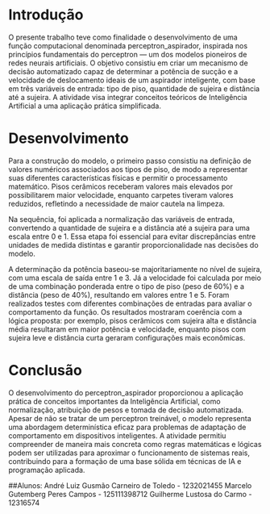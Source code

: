 # Introdução

O presente trabalho teve como finalidade o desenvolvimento de uma função computacional denominada perceptron_aspirador, inspirada nos princípios fundamentais do perceptron — um dos modelos pioneiros de redes neurais artificiais. O objetivo consistiu em criar um mecanismo de decisão automatizado capaz de determinar a potência de sucção e a velocidade de deslocamento ideais de um aspirador inteligente, com base em três variáveis de entrada: tipo de piso, quantidade de sujeira e distância até a sujeira. A atividade visa integrar conceitos teóricos de Inteligência Artificial a uma aplicação prática simplificada.

# Desenvolvimento

Para a construção do modelo, o primeiro passo consistiu na definição de valores numéricos associados aos tipos de piso, de modo a representar suas diferentes características físicas e permitir o processamento matemático. Pisos cerâmicos receberam valores mais elevados por possibilitarem maior velocidade, enquanto carpetes tiveram valores reduzidos, refletindo a necessidade de maior cautela na limpeza.

Na sequência, foi aplicada a normalização das variáveis de entrada, convertendo a quantidade de sujeira e a distância até a sujeira para uma escala entre 0 e 1. Essa etapa foi essencial para evitar discrepâncias entre unidades de medida distintas e garantir proporcionalidade nas decisões do modelo.

A determinação da potência baseou-se majoritariamente no nível de sujeira, com uma escala de saída entre 1 e 3. Já a velocidade foi calculada por meio de uma combinação ponderada entre o tipo de piso (peso de 60%) e a distância (peso de 40%), resultando em valores entre 1 e 5. Foram realizados testes com diferentes combinações de entradas para avaliar o comportamento da função. Os resultados mostraram coerência com a lógica proposta: por exemplo, pisos cerâmicos com sujeira alta e distância média resultaram em maior potência e velocidade, enquanto pisos com sujeira leve e distância curta geraram configurações mais econômicas.

# Conclusão

O desenvolvimento do perceptron_aspirador proporcionou a aplicação prática de conceitos importantes da Inteligência Artificial, como normalização, atribuição de pesos e tomada de decisão automatizada. Apesar de não se tratar de um perceptron treinável, o modelo representa uma abordagem determinística eficaz para problemas de adaptação de comportamento em dispositivos inteligentes. A atividade permitiu compreender de maneira mais concreta como regras matemáticas e lógicas podem ser utilizadas para aproximar o funcionamento de sistemas reais, contribuindo para a formação de uma base sólida em técnicas de IA e programação aplicada.


##Alunos: 
André Luiz Gusmão Carneiro de Toledo - 1232021455
Marcelo Gutemberg Peres Campos - 125111398712
Guilherme Lustosa do Carmo - 12316574

